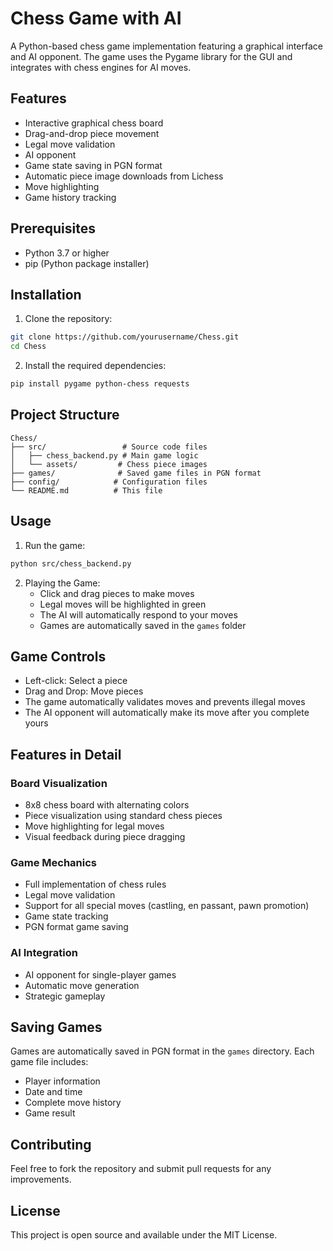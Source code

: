 # Chess Game with AI

A Python-based chess game implementation featuring a graphical interface and AI opponent. The game uses the Pygame library for the GUI and integrates with chess engines for AI moves.

## Features

- Interactive graphical chess board
- Drag-and-drop piece movement
- Legal move validation
- AI opponent
- Game state saving in PGN format
- Automatic piece image downloads from Lichess
- Move highlighting
- Game history tracking

## Prerequisites

- Python 3.7 or higher
- pip (Python package installer)

## Installation

1. Clone the repository:
```bash
git clone https://github.com/yourusername/Chess.git
cd Chess
```

2. Install the required dependencies:
```bash
pip install pygame python-chess requests
```

## Project Structure

```
Chess/
├── src/                 # Source code files
│   ├── chess_backend.py # Main game logic
│   └── assets/         # Chess piece images
├── games/              # Saved game files in PGN format
├── config/            # Configuration files
└── README.md          # This file
```

## Usage

1. Run the game:
```bash
python src/chess_backend.py
```

2. Playing the Game:
   - Click and drag pieces to make moves
   - Legal moves will be highlighted in green
   - The AI will automatically respond to your moves
   - Games are automatically saved in the `games` folder

## Game Controls

- Left-click: Select a piece
- Drag and Drop: Move pieces
- The game automatically validates moves and prevents illegal moves
- The AI opponent will automatically make its move after you complete yours

## Features in Detail

### Board Visualization
- 8x8 chess board with alternating colors
- Piece visualization using standard chess pieces
- Move highlighting for legal moves
- Visual feedback during piece dragging

### Game Mechanics
- Full implementation of chess rules
- Legal move validation
- Support for all special moves (castling, en passant, pawn promotion)
- Game state tracking
- PGN format game saving

### AI Integration
- AI opponent for single-player games
- Automatic move generation
- Strategic gameplay

## Saving Games

Games are automatically saved in PGN format in the `games` directory. Each game file includes:
- Player information
- Date and time
- Complete move history
- Game result

## Contributing

Feel free to fork the repository and submit pull requests for any improvements.

## License

This project is open source and available under the MIT License.
